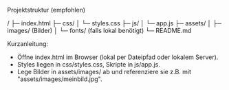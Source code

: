 Projektstruktur (empfohlen)

/
├─ index.html
├─ css/
│  └─ styles.css
├─ js/
│  └─ app.js
├─ assets/
│  ├─ images/        (Bilder)
│  └─ fonts/         (falls lokal benötigt)
└─ README.md

Kurzanleitung:
- Öffne index.html im Browser (lokal per Dateipfad oder lokalem Server).
- Styles liegen in css/styles.css, Skripte in js/app.js.
- Lege Bilder in assets/images/ ab und referenziere sie z.B. mit "assets/images/meinbild.jpg".